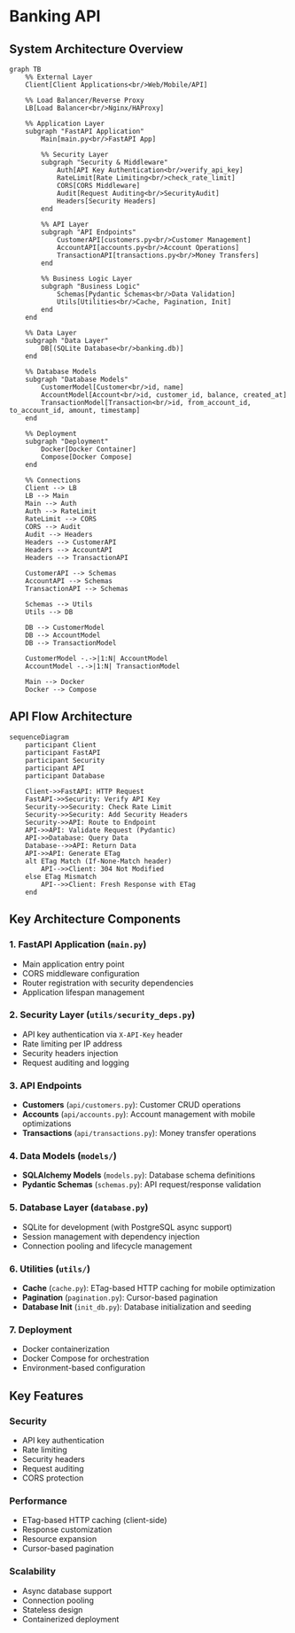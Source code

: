 # Banking API

## System Architecture Overview

```mermaid
graph TB
    %% External Layer
    Client[Client Applications<br/>Web/Mobile/API]
    
    %% Load Balancer/Reverse Proxy
    LB[Load Balancer<br/>Nginx/HAProxy]
    
    %% Application Layer
    subgraph "FastAPI Application"
        Main[main.py<br/>FastAPI App]
        
        %% Security Layer
        subgraph "Security & Middleware"
            Auth[API Key Authentication<br/>verify_api_key]
            RateLimit[Rate Limiting<br/>check_rate_limit]
            CORS[CORS Middleware]
            Audit[Request Auditing<br/>SecurityAudit]
            Headers[Security Headers]
        end
        
        %% API Layer
        subgraph "API Endpoints"
            CustomerAPI[customers.py<br/>Customer Management]
            AccountAPI[accounts.py<br/>Account Operations]
            TransactionAPI[transactions.py<br/>Money Transfers]
        end
        
        %% Business Logic Layer
        subgraph "Business Logic"
            Schemas[Pydantic Schemas<br/>Data Validation]
            Utils[Utilities<br/>Cache, Pagination, Init]
        end
    end
    
    %% Data Layer
    subgraph "Data Layer"
        DB[(SQLite Database<br/>banking.db)]
    end
    
    %% Database Models
    subgraph "Database Models"
        CustomerModel[Customer<br/>id, name]
        AccountModel[Account<br/>id, customer_id, balance, created_at]
        TransactionModel[Transaction<br/>id, from_account_id, to_account_id, amount, timestamp]
    end
    
    %% Deployment
    subgraph "Deployment"
        Docker[Docker Container]
        Compose[Docker Compose]
    end
    
    %% Connections
    Client --> LB
    LB --> Main
    Main --> Auth
    Auth --> RateLimit
    RateLimit --> CORS
    CORS --> Audit
    Audit --> Headers
    Headers --> CustomerAPI
    Headers --> AccountAPI
    Headers --> TransactionAPI
    
    CustomerAPI --> Schemas
    AccountAPI --> Schemas
    TransactionAPI --> Schemas
    
    Schemas --> Utils
    Utils --> DB
    
    DB --> CustomerModel
    DB --> AccountModel
    DB --> TransactionModel
    
    CustomerModel -.->|1:N| AccountModel
    AccountModel -.->|1:N| TransactionModel
    
    Main --> Docker
    Docker --> Compose
```

## API Flow Architecture

```mermaid
sequenceDiagram
    participant Client
    participant FastAPI
    participant Security
    participant API
    participant Database
    
    Client->>FastAPI: HTTP Request
    FastAPI->>Security: Verify API Key
    Security->>Security: Check Rate Limit
    Security->>Security: Add Security Headers
    Security->>API: Route to Endpoint
    API->>API: Validate Request (Pydantic)
    API->>Database: Query Data
    Database-->>API: Return Data
    API->>API: Generate ETag
    alt ETag Match (If-None-Match header)
        API-->>Client: 304 Not Modified
    else ETag Mismatch
        API-->>Client: Fresh Response with ETag
    end
```


## Key Architecture Components

### 1. **FastAPI Application** (`main.py`)
- Main application entry point
- CORS middleware configuration
- Router registration with security dependencies
- Application lifespan management

### 2. **Security Layer** (`utils/security_deps.py`)
- API key authentication via `X-API-Key` header
- Rate limiting per IP address
- Security headers injection
- Request auditing and logging

### 3. **API Endpoints**
- **Customers** (`api/customers.py`): Customer CRUD operations
- **Accounts** (`api/accounts.py`): Account management with mobile optimizations
- **Transactions** (`api/transactions.py`): Money transfer operations

### 4. **Data Models** (`models/`)
- **SQLAlchemy Models** (`models.py`): Database schema definitions
- **Pydantic Schemas** (`schemas.py`): API request/response validation

### 5. **Database Layer** (`database.py`)
- SQLite for development (with PostgreSQL async support)
- Session management with dependency injection
- Connection pooling and lifecycle management

### 6. **Utilities** (`utils/`)
- **Cache** (`cache.py`): ETag-based HTTP caching for mobile optimization
- **Pagination** (`pagination.py`): Cursor-based pagination
- **Database Init** (`init_db.py`): Database initialization and seeding

### 7. **Deployment**
- Docker containerization
- Docker Compose for orchestration
- Environment-based configuration

## Key Features

### Security
- API key authentication
- Rate limiting
- Security headers
- Request auditing
- CORS protection

### Performance
- ETag-based HTTP caching (client-side)
- Response customization
- Resource expansion
- Cursor-based pagination

### Scalability
- Async database support
- Connection pooling
- Stateless design
- Containerized deployment
